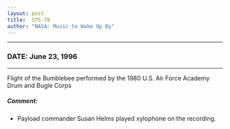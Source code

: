 ```yaml
---
layout: post
title:  STS-78
author: "NASA: Music to Wake Up By"
---
```


----
### DATE: June 23, 1996
----
Flight of the Bumblebee performed by the 1980 U.S. Air Force Academy Drum and Bugle Corps

##### Comment:
* Payload commander Susan Helms played xylophone on the recording.

